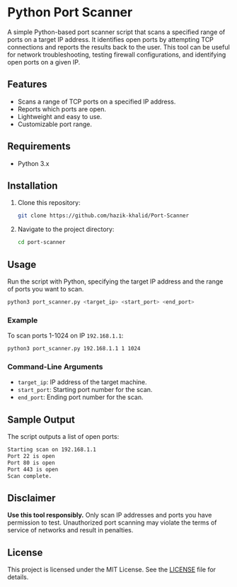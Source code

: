 # Python Port Scanner

A simple Python-based port scanner script that scans a specified range of ports on a target IP address. It identifies open ports by attempting TCP connections and reports the results back to the user. This tool can be useful for network troubleshooting, testing firewall configurations, and identifying open ports on a given IP.

## Features

- Scans a range of TCP ports on a specified IP address.
- Reports which ports are open.
- Lightweight and easy to use.
- Customizable port range.

## Requirements

- Python 3.x

## Installation

1. Clone this repository:
   ```bash
   git clone https://github.com/hazik-khalid/Port-Scanner
   ```
2. Navigate to the project directory:
   ```bash
   cd port-scanner
   ```

## Usage

Run the script with Python, specifying the target IP address and the range of ports you want to scan.

```bash
python3 port_scanner.py <target_ip> <start_port> <end_port>
```

### Example

To scan ports 1-1024 on IP `192.168.1.1`:

```bash
python3 port_scanner.py 192.168.1.1 1 1024
```

### Command-Line Arguments

- `target_ip`: IP address of the target machine.
- `start_port`: Starting port number for the scan.
- `end_port`: Ending port number for the scan.

## Sample Output

The script outputs a list of open ports:

```bash
Starting scan on 192.168.1.1
Port 22 is open
Port 80 is open
Port 443 is open
Scan complete.
```

## Disclaimer

**Use this tool responsibly.** Only scan IP addresses and ports you have permission to test. Unauthorized port scanning may violate the terms of service of networks and result in penalties.

## License

This project is licensed under the MIT License. See the [LICENSE](LICENSE) file for details.
